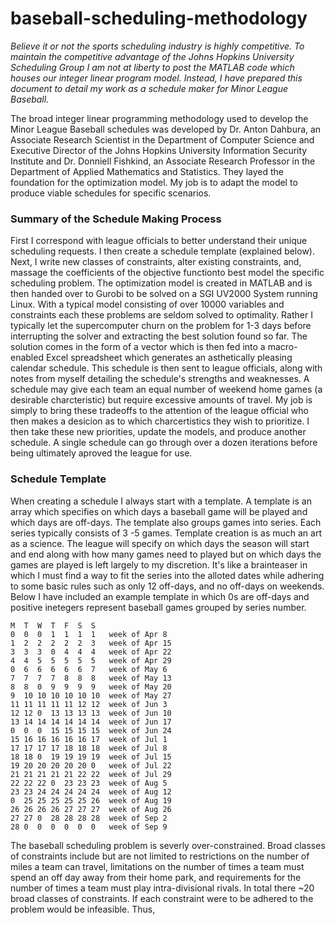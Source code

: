 # baseball-scheduling-methodology

*Believe it or not the sports scheduling industry is highly competitive. To maintain the competitive advantage of the Johns Hopkins University Scheduling Group I am not at liberty to post the MATLAB code which houses our integer linear program model. Instead, I have prepared this document to detail my work as a schedule maker for Minor League Baseball.*

The broad integer linear programming methodology used to develop the Minor League Baseball schedules was developed by Dr. Anton Dahbura, an Associate Research Scientist in the Department of Computer Science and Executive Director of the Johns Hopkins University Information Security Institute and Dr. Donniell Fishkind, an Associate Research Professor in the Department of Applied Mathematics and Statistics. They layed the foundation for the optimization model. My job is to adapt the model to produce viable schedules for specific scenarios. 

### Summary of the Schedule Making Process
First I correspond with league officials to better understand their unique scheduling requests. I then create a schedule template (explained below). Next, I write new classes of constraints, alter existing constraints, and, massage the coefficients of the objective functionto best model the specific scheduling problem. The optimization model is created in MATLAB and is then handed over to Gurobi to be solved on a SGI UV2000 System running Linux. With a typical model consisting of over 10000 variables and constraints each these problems are seldom solved to optimality. Rather I typically let the supercomputer churn on the problem for 1-3 days before interrupting the solver and extracting the best solution found so far. The solution comes in the form of a vector which is then fed into a macro-enabled Excel spreadsheet which generates an asthetically pleasing calendar schedule. This schedule is then sent to league officials, along with notes from myself detailing the schedule's strengths and weaknesses. A schedule may give each team an equal number of weekend home games (a desirable charcteristic) but require excessive amounts of travel. My job is simply to bring these tradeoffs to the attention of the league official who then makes a desicion as to which charcertistics they wish to prioritize. I then take these new priorities, update the models, and produce another schedule. A single schedule can go through over a dozen iterations before being ultimately aproved the league for use.

### Schedule Template
When creating a schedule I always start with a template. A template is an array which specifies on which days a baseball game will be played and which days are off-days. The template also groups games into series. Each series typically consists of 3 -5 games. Template creation is as much an art as a science. The league will specify on which days the season will start and end along with how many games need to played but on which days the games are played is left largely to my discretion. It's like a brainteaser in which I must find a way to fit the series into the alloted dates while adhering to some basic rules such as only 12 off-days, and no off-days on weekends. Below I have included an example template in which 0s are off-days and positive inetegers represent baseball games grouped by series number.
```
M  T  W  T  F  S  S
0  0  0  1  1  1  1   week of Apr 8                      
1  2  2  2  2  2  3   week of Apr 15
3  3  3  0  4  4  4   week of Apr 22
4  4  5  5  5  5  5   week of Apr 29
0  6  6  6  6  6  7   week of May 6
7  7  7  7  8  8  8   week of May 13
8  8  0  9  9  9  9   week of May 20
9  10 10 10 10 10 10  week of May 27
11 11 11 11 11 12 12  week of Jun 3
12 12 0  13 13 13 13  week of Jun 10
13 14 14 14 14 14 14  week of Jun 17
0  0  0  15 15 15 15  week of Jun 24
15 16 16 16 16 16 17  week of Jul 1
17 17 17 17 18 18 18  week of Jul 8
18 18 0  19 19 19 19  week of Jul 15
19 20 20 20 20 20 0   week of Jul 22
21 21 21 21 21 22 22  week of Jul 29
22 22 22 0  23 23 23  week of Aug 5
23 23 24 24 24 24 24  week of Aug 12
0  25 25 25 25 25 26  week of Aug 19
26 26 26 26 27 27 27  week of Aug 26
27 27 0  28 28 28 28  week of Sep 2
28 0  0  0  0  0  0   week of Sep 9
```


The baseball scheduling problem is severly over-constrained. Broad classes of constraints include but are not limited to restrictions on the number of miles a team can travel, limitations on the number of times a team must spend an off day away from their home park, and requirements for the number of times a team must play intra-divisional rivals. In total there ~20 broad classes of constraints.  If each constraint were to be adhered to the problem would be infeasible. Thus, 

